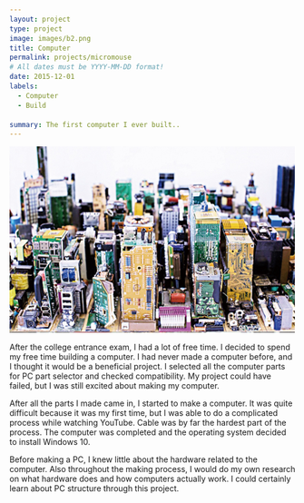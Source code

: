 ```yaml
---
layout: project
type: project
image: images/b2.png
title: Computer
permalink: projects/micromouse
# All dates must be YYYY-MM-DD format!
date: 2015-12-01
labels:
  - Computer
  - Build
  
summary: The first computer I ever built..
---
```


<div class="ui small rounded images">
  <img class="ui image" src="../images/b1.png">

</div>

After the college entrance exam, I had a lot of free time. I decided to spend my free time building a computer. I had never made a computer before, and I thought it would be a beneficial project. I selected all the computer parts for PC part selector and checked compatibility. My project could have failed, but I was still excited about making my computer.

After all the parts I made came in, I started to make a computer. It was quite difficult because it was my first time, but I was able to do a complicated process while watching YouTube. Cable was by far the hardest part of the process. The computer was completed and the operating system decided to install Windows 10.

Before making a PC, I knew little about the hardware related to the computer. Also throughout the making process, I would do my own research on what hardware does and how computers actually work. I could certainly learn about PC structure through this project.

